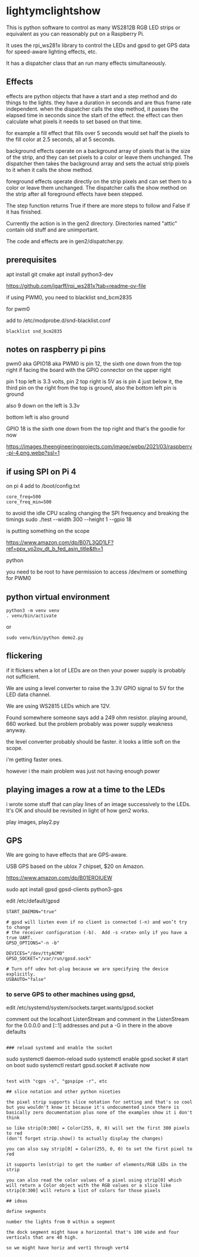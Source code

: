 

# lightymclightshow

This is python software to control as many WS2812B RGB LED strips or equivalent as you can reasonably put on a Raspberry Pi.

It uses the rpi_ws281x library to control the LEDs and gpsd to get GPS data for speed-aware lighting effects, etc.

It has a dispatcher class that an run many effects simultaneously.  

## Effects

effects are python objects that have a start and a step method and do things to the lights.  they have a duration in seconds and are thus frame rate independent.  when the dispatcher calls the step method, it passes the elapsed time in seconds since the start of the effect.  the effect can then calculate what pixels it needs to set based on that time.

for example a fill effect that fills over 5 seconds would set half the pixels to the fill color at 2.5 seconds, all at 5 seconds.

background effects operate on a background array of pixels that is the size of the strip, and they can set pixels to a color or leave them unchanged.  The dispatcher then takes the background array and sets the actual strip pixels to it when it calls the show method.

foreground effects operate directly on the strip pixels and can set them to a color or leave them unchanged.  The dispatcher calls the show method on the strip after all foreground effects have been stepped.

The step function returns True if there are more steps to follow and False if it has finished.


Currently the action is in the gen2 directory.  Directories named "attic" contain old stuff and are unimportant.

The code and effects are in gen2/dispatcher.py.


## prerequisites

apt install git cmake
apt install python3-dev


https://github.com/jgarff/rpi_ws281x?tab=readme-ov-file

if using PWM0, you need to blacklist snd_bcm2835

for pwm0

add to /etc/modprobe.d/snd-blacklist.conf

```
blacklist snd_bcm2835
```

## notes on raspberry pi pins

pwm0 aka GPIO18 aka PWM0 is pin 12, the sixth one down from the top right if facing the board with the GPIO connector on the upper right

pin 1 top left is 3.3 volts, pin 2 top right is 5V as is pin 4 just below it, the third pin on the right from the top is ground, also the bottom left pin is ground

also 9 down on the left is 3.3v

bottom left is also ground

GPIO 18 is the sixth one down from the top right and that's the goodie for now

https://images.theengineeringprojects.com/image/webp/2021/03/raspberry-pi-4.png.webp?ssl=1

## if using SPI on Pi 4

on pi 4 add to /boot/config.txt

```
core_freq=500
core_freq_min=500
```

to avoid the idle CPU scaling changing the SPI frequency and breaking the timings
sudo ./test --width 300 --height 1 --gpio 18

is putting something on the scope

https://www.amazon.com/dp/B07L3QD1LF?ref=ppx_yo2ov_dt_b_fed_asin_title&th=1

python

you need to be root to have permission to access /dev/mem or something for PWM0

## python virtual environment

```
python3 -m venv venv
. venv/bin/activate
```
or 
```
sudo venv/bin/python demo2.py
```


## flickering

if it flickers when a lot of LEDs are on then your power supply is probably not sufficient.

We are using a level converter to raise the 3.3V GPIO signal to 5V for the LED data channel.

We are using WS2815 LEDs which are 12V.

Found somewhere someone says add a 249 ohm resistor.  playing around, 660 worked.  but the problem probably was power supply weakness anyway.

the level converter probably should be faster.  it looks a little soft on the scope.

i'm getting faster ones.

however i the main problem was just not having enough power

## playing images a row at a time to the LEDs

i wrote some stuff that can play lines of an image successively to the LEDs.  It's OK and should be revisited in light of how gen2 works.


play images, play2.py

## GPS

We are going to have effects that are GPS-aware.

USB GPS based on the ublox 7 chipset, $20 on Amazon.

https://www.amazon.com/dp/B01EROIUEW

sudo apt install gpsd gpsd-clients python3-gps

edit /etc/default/gpsd

```
START_DAEMON="true"

# gpsd will listen even if no client is connected (-n) and won’t try to change
# the receiver configuration (-b).  Add -s <rate> only if you have a true UART.
GPSD_OPTIONS="-n -b"

DEVICES="/dev/ttyACM0"
GPSD_SOCKET="/var/run/gpsd.sock"

# Turn off udev hot‑plug because we are specifying the device explicitly.
USBAUTO="false"
```


### to serve GPS to other machines using gpsd,

edit /etc/systemd/system/sockets.target.wants/gpsd.socket

comment out the localhost ListenStream and comment in the ListenStream for the 0.0.0.0
and [::1] addresses and put a -G in there in the above defaults
```

### reload systemd and enable the socket

```
sudo systemctl daemon-reload
sudo systemctl enable gpsd.socket   # start on boot
sudo systemctl restart gpsd.socket  # activate now
```

test with "cgps -s", "gpspipe -r", etc

## slice notation and other python niceties

the pixel strip supports slice notation for setting and that's so cool but you wouldn't know it because it's undocumented since there is basically zero documentation plus none of the examples show it i don't think

so like strip[0:300] = Color(255, 0, 0) will set the first 300 pixels to red
(don't forget strip.show() to actually display the changes)

you can also say strip[0] = Color(255, 0, 0) to set the first pixel to red

it supports len(strip) to get the number of elements/RGB LEDs in the strip

you can also read the color values of a pixel using strip[0] which will return a Color object with the RGB values or a slice like strip[0:300] will return a list of colors for those pixels

## ideas

define segments

number the lights from 0 within a segment

the dock segment might have a horizontal that's 100 wide and four verticals that are 40 high.

so we might have horiz and vert1 through vert4


